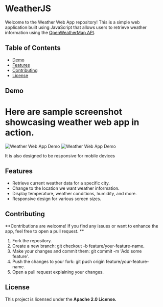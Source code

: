 # WeatherJS

Welcome to the Weather Web App repository! This is a simple web application built using JavaScript that allows users to retrieve weather information using the [OpenWeatherMap API](https://api.openweathermap.org).

## Table of Contents

- [Demo](#demo)
- [Features](#features)
- [Contributing](#contributing)
- [License](#license)

## Demo

# Here are sample  screenshot showcasing weather web app in action.
![Weather Web App Demo](images/Screenshot.png)
![Weather Web App Demo](images/Screenshot.png)

It is also designed to be responsive for mobile devices

## Features

- Retrieve current weather data for a specific city.
- Change to the location we want weather information.
- Display temperature, weather conditions, humidity, and more.
- Responsive design for various screen sizes.

## Contributing
**Contributions are welcome! If you find any issues or want to enhance the app, feel free to open a pull request. **

1. Fork the repository.
2. Create a new branch: git checkout -b feature/your-feature-name.
3. Make your changes and commit them: git commit -m 'Add some feature'.
4. Push the changes to your fork: git push origin feature/your-feature-name.
5. Open a pull request explaining your changes.

 ##  License
This project is licensed under the **Apache 2.0 License.**

